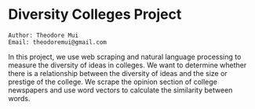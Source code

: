 # Diversity Colleges Project
```
Author: Theodore Mui
Email: theodoremui@gmail.com
```

In this project, we use web scraping and natural language processing to measure the diversity of ideas in colleges. We want to determine whether there is a relationship between the diversity of ideas and the size or prestige of the college. We scrape the opinion section of college newspapers and use word vectors to calculate the similarity between words. 
